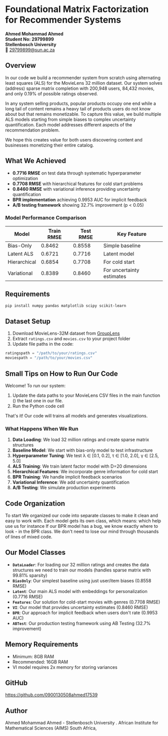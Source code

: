 # Foundational Matrix Factorization for Recommender Systems

**Ahmed Mohammad Ahmed**  
**Student No: 29799899**  
**Stellenbosch University**  
📧 29799899@sun.ac.za


## Overview

In our code we build a recommender system from scratch using alternating least squares (ALS) for the MovieLens 32 million dataset. Our system solves (address) sparse matrix completion with 200,948 users, 84,432 movies, and only 0.19% of possible ratings observed.

In any system selling products, popular products occupy one end while a long tail of content remains a heavy tail of products users do not know about but that remains monetizable. To capture this value, we build multiple ALS models starting from simple biases to complex uncertainty quantification. Each model addresses different aspects of the recommendation problem.

We hope this creates value for both users discovering content and businesses monetizing their entire catalog.

## What We Achieved

* **0.7716 RMSE** on test data through systematic hyperparameter optimization
* **0.7708 RMSE** with hierarchical features for cold start problems
* **0.8460 RMSE** with variational inference providing uncertainty quantification
* **BPR implementation** achieving 0.9953 AUC for implicit feedback
* **A/B testing framework** showing 32.7% improvement (p < 0.05)

### Model Performance Comparison

| Model | Train RMSE | Test RMSE | Key Feature |
|-------|------------|-----------|-------------|
| Bias-Only | 0.8462 | 0.8558 | Simple baseline |
| Latent ALS | 0.6721 | 0.7716 | Latent model |
| Hierarchical | 0.6854 | 0.7708 | For cold start |
| Variational | 0.8389 | 0.8460 | For uncertainty estimates |

## Requirements

```bash
pip install numpy pandas matplotlib scipy scikit-learn
```

## Dataset Setup

1. Download MovieLens-32M dataset from [GroupLens](https://grouplens.org/datasets/movielens/32m/)
2. Extract `ratings.csv` and `movies.csv` to your project folder
3. Update file paths in the code:
```python
ratingspath = "/path/to/your/ratings.csv"
moviespath = "/path/to/your/movies.csv"
```

## Small Tips on How to Run Our Code

Welcome! To run our system:

1. Update the data paths to your MovieLens CSV files in the main function () the last one in our file.
2. Run the Python code cell

That's it! Our code will trains all models and generates visualizations.

### What Happens When We Run

1. **Data Loading**: We load 32 million ratings and create sparse matrix structures
2. **Baseline Model**: We start with bias-only model to test infrastructure
3. **Hyperparameter Tuning**: We test λ ∈ [0.1, 0.2], τ ∈ [1.0, 2.0], γ ∈ [2.5, 5.0]
4. **ALS Training**: We train latent factor model with D=20 dimensions
5. **Hierarchical Features**: We incorporate genre information for cold start
6. **BPR Training**: We handle implicit feedback scenarios
7. **Variational Inference**: We add uncertainty quantification
8. **A/B Testing**: We simulate production experiments

## Code Organization

To start We organized our code into separate classes to make it clean and easy to work with. Each model gets its own class, which means: which help use us for instance If our BPR model has a bug, we know exactly where to look - in the BPR class. We don't need to lose our mind through thousands of lines of mixed code.

## Our Model Classes

- **`DataLoader`**: For loading our 32 million ratings and creates the data structures we need to train our models (handles sparse matrix with 99.81% sparsity)
- **`BiasOnly`**: Our simplest baseline using just user/item biases (0.8558 RMSE)
- **`Latent`**: Our main ALS model with embeddings for personalization (0.7716 RMSE)
- **`Features`**: Our solution for cold-start movies with genres (0.7708 RMSE)  
- **`VI`**: Our model that provides uncertainty estimates (0.8460 RMSE)
- **`BPR`**: Our approach for implicit feedback when users don't rate (0.9953 AUC)
- **`ABTest`**: Our production testing framework using AB Testing (32.7% improvement)

## Memory Requirements

* Minimum: 8GB RAM
* Recommended: 16GB RAM
* VI model requires 2x memory for storing variances

## GitHub

https://github.com/0900130508ahmed17539

## Author

Ahmed Mohammad Ahmed -  Stellenbosch University . African Institute for Mathematical Sciences (AIMS) South Africa,
